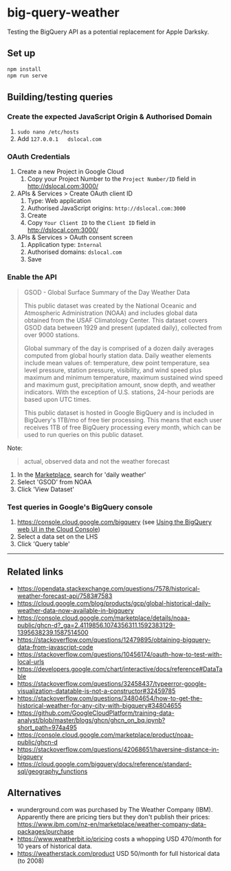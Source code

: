 # big-query-weather

Testing the BigQuery API as a potential replacement for Apple Darksky.

## Set up

```sh
npm install
npm run serve
```

## Building/testing queries

### Create the expected JavaScript Origin & Authorised Domain

1. `sudo nano /etc/hosts`
1. Add `127.0.0.1   dslocal.com`

### OAuth Credentials

1. Create a new Project in Google Cloud
   1. Copy your Project Number to the `Project Number/ID` field in <http://dslocal.com:3000/>
1. APIs & Services > Create OAuth client ID
   1. Type: Web application
   1. Authorised JavaScript origins: `http://dslocal.com:3000`
   1. Create
   1. Copy `Your Client ID` to the `Client ID` field in <http://dslocal.com:3000/>
1. APIs & Services > OAuth consent screen
   1. Application type: `Internal`
   1. Authorised domains: `dslocal.com`
   1. Save

### Enable the API

> GSOD - Global Surface Summary of the Day Weather Data
>
> This public dataset was created by the National Oceanic and Atmospheric Administration (NOAA) and includes global data obtained from the USAF Climatology Center. This dataset covers GSOD data between 1929 and present (updated daily), collected from over 9000 stations.
>
> Global summary of the day is comprised of a dozen daily averages computed from global hourly station data. Daily weather elements include mean values of: temperature, dew point temperature, sea level pressure, station pressure, visibility, and wind speed plus maximum and minimum temperature, maximum sustained wind speed and maximum gust, precipitation amount, snow depth, and weather indicators. With the exception of U.S. stations, 24-hour periods are based upon UTC times.
>
> This public dataset is hosted in Google BigQuery and is included in BigQuery's 1TB/mo of free tier processing. This means that each user receives 1TB of free BigQuery processing every month, which can be used to run queries on this public dataset.

Note:

> actual, observed data and not the weather forecast

1. In the [Marketplace](https://console.cloud.google.com/marketplace), search for 'daily weather'
1. Select 'GSOD' from NOAA
1. Click 'View Dataset'

### Test queries in Google's BigQuery console

1. <https://console.cloud.google.com/bigquery> (see [Using the BigQuery web UI in the Cloud Console](https://cloud.google.com/bigquery/docs/bigquery-web-ui))
1. Select a data set on the LHS
1. Click 'Query table'

---

## Related links

* <https://opendata.stackexchange.com/questions/7578/historical-weather-forecast-api/7583#7583>
* <https://cloud.google.com/blog/products/gcp/global-historical-daily-weather-data-now-available-in-bigquery>
* <https://console.cloud.google.com/marketplace/details/noaa-public/ghcn-d?_ga=2.4119856.1074356311.1592383129-1395638239.1587514500>
* <https://stackoverflow.com/questions/12479895/obtaining-bigquery-data-from-javascript-code>
* <https://stackoverflow.com/questions/10456174/oauth-how-to-test-with-local-urls>
* <https://developers.google.com/chart/interactive/docs/reference#DataTable>
* <https://stackoverflow.com/questions/32458437/typeerror-google-visualization-datatable-is-not-a-constructor#32459785>
* <https://stackoverflow.com/questions/34804654/how-to-get-the-historical-weather-for-any-city-with-bigquery#34804655>
* <https://github.com/GoogleCloudPlatform/training-data-analyst/blob/master/blogs/ghcn/ghcn_on_bq.ipynb?short_path=974a495>
* <https://console.cloud.google.com/marketplace/product/noaa-public/ghcn-d>
* <https://stackoverflow.com/questions/42068651/haversine-distance-in-bigquery>
* <https://cloud.google.com/bigquery/docs/reference/standard-sql/geography_functions>

## Alternatives

* wunderground.com was purchased by The Weather Company (IBM). Apparently there are pricing tiers but they don't publish their prices: <https://www.ibm.com/nz-en/marketplace/weather-company-data-packages/purchase>
* <https://www.weatherbit.io/pricing> costs a whopping USD 470/month for 10 years of historical data.
* <https://weatherstack.com/product> USD 50/month for full historical data (to 2008)
